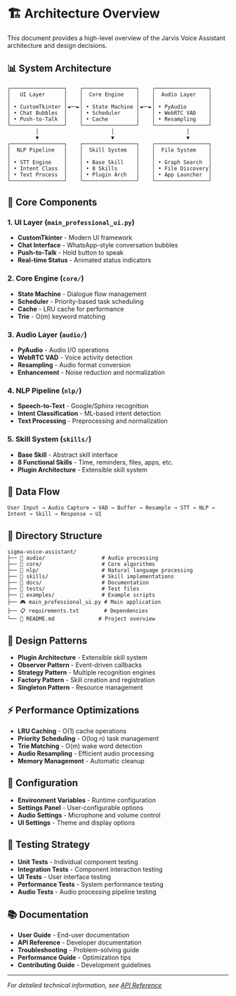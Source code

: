 # 🏗️ Architecture Overview

This document provides a high-level overview of the Jarvis Voice Assistant architecture and design decisions.

## 📊 System Architecture

```
┌─────────────────┐    ┌─────────────────┐    ┌─────────────────┐
│   UI Layer      │    │  Core Engine    │    │  Audio Layer    │
│                 │    │                 │    │                 │
│ • CustomTkinter │◄──►│ • State Machine │◄──►│ • PyAudio       │
│ • Chat Bubbles  │    │ • Scheduler     │    │ • WebRTC VAD    │
│ • Push-to-Talk  │    │ • Cache         │    │ • Resampling    │
└─────────────────┘    └─────────────────┘    └─────────────────┘
         │                       │                       │
         ▼                       ▼                       ▼
┌─────────────────┐    ┌─────────────────┐    ┌─────────────────┐
│  NLP Pipeline   │    │  Skill System   │    │  File System    │
│                 │    │                 │    │                 │
│ • STT Engine    │    │ • Base Skill    │    │ • Graph Search  │
│ • Intent Class  │    │ • 8 Skills      │    │ • File Discovery│
│ • Text Process  │    │ • Plugin Arch   │    │ • App Launcher  │
└─────────────────┘    └─────────────────┘    └─────────────────┘
```

## 🧩 Core Components

### 1. UI Layer (`main_professional_ui.py`)
- **CustomTkinter** - Modern UI framework
- **Chat Interface** - WhatsApp-style conversation bubbles
- **Push-to-Talk** - Hold button to speak
- **Real-time Status** - Animated status indicators

### 2. Core Engine (`core/`)
- **State Machine** - Dialogue flow management
- **Scheduler** - Priority-based task scheduling
- **Cache** - LRU cache for performance
- **Trie** - O(m) keyword matching

### 3. Audio Layer (`audio/`)
- **PyAudio** - Audio I/O operations
- **WebRTC VAD** - Voice activity detection
- **Resampling** - Audio format conversion
- **Enhancement** - Noise reduction and normalization

### 4. NLP Pipeline (`nlp/`)
- **Speech-to-Text** - Google/Sphinx recognition
- **Intent Classification** - ML-based intent detection
- **Text Processing** - Preprocessing and normalization

### 5. Skill System (`skills/`)
- **Base Skill** - Abstract skill interface
- **8 Functional Skills** - Time, reminders, files, apps, etc.
- **Plugin Architecture** - Extensible skill system

## 🔄 Data Flow

```
User Input → Audio Capture → VAD → Buffer → Resample → STT → NLP → Intent → Skill → Response → UI
```

## 📁 Directory Structure

```
sigma-voice-assistant/
├── 📁 audio/                  # Audio processing
├── 📁 core/                   # Core algorithms
├── 📁 nlp/                    # Natural language processing
├── 📁 skills/                 # Skill implementations
├── 📁 docs/                   # Documentation
├── 📁 tests/                  # Test files
├── 📁 examples/               # Example scripts
├── 🎮 main_professional_ui.py # Main application
├── 📋 requirements.txt        # Dependencies
└── 📖 README.md              # Project overview
```

## 🎯 Design Patterns

- **Plugin Architecture** - Extensible skill system
- **Observer Pattern** - Event-driven callbacks
- **Strategy Pattern** - Multiple recognition engines
- **Factory Pattern** - Skill creation and registration
- **Singleton Pattern** - Resource management

## ⚡ Performance Optimizations

- **LRU Caching** - O(1) cache operations
- **Priority Scheduling** - O(log n) task management
- **Trie Matching** - O(m) wake word detection
- **Audio Resampling** - Efficient audio processing
- **Memory Management** - Automatic cleanup

## 🔧 Configuration

- **Environment Variables** - Runtime configuration
- **Settings Panel** - User-configurable options
- **Audio Settings** - Microphone and volume control
- **UI Settings** - Theme and display options

## 🧪 Testing Strategy

- **Unit Tests** - Individual component testing
- **Integration Tests** - Component interaction testing
- **UI Tests** - User interface testing
- **Performance Tests** - System performance testing
- **Audio Tests** - Audio processing pipeline testing

## 📚 Documentation

- **User Guide** - End-user documentation
- **API Reference** - Developer documentation
- **Troubleshooting** - Problem-solving guide
- **Performance Guide** - Optimization tips
- **Contributing Guide** - Development guidelines

---

*For detailed technical information, see [API Reference](docs/API_REFERENCE.md)*
